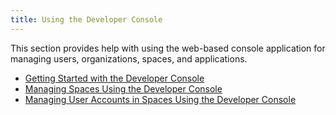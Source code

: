 ```yaml
---
title: Using the Developer Console
---
```


This section provides help with using the web-based console application for managing users, organizations, spaces, and applications.

* [Getting Started with the Developer Console](./pcf_console.html)
* [Managing Spaces Using the Developer Console](./manage_spaces.html)
* [Managing User Accounts in Spaces Using the Developer Console](./manage_accounts.html)
